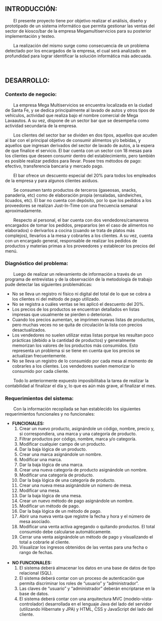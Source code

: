 <h2>INTRODUCCIÓN:</h2>
	<p>&nbsp;&nbsp;&nbsp;&nbsp;&nbsp;&nbsp;
    El presente proyecto tiene por objetivo realizar el análisis, diseño y prototipado de un sistema informático que permita gestionar las ventas del sector de kiosco/bar de la empresa Megamultiservicios para su posterior implementación y testeo.</p>
	<p>&nbsp;&nbsp;&nbsp;&nbsp;&nbsp;&nbsp;
    La realización del mismo surge como consecuencia de un problema detectado por los encargados de la empresa, el cual será analizado en profundidad para lograr identificar la solución informática más adecuada.</p>
    <br>
 
<h2>DESARROLLO:</h2>

<h3>Contexto de negocio:</h3>
  <p>&nbsp;&nbsp;&nbsp;&nbsp;&nbsp;&nbsp;
    La empresa Mega Multiservicios se encuentra localizada en la ciudad de Santa Fe, y se dedica principalmente al lavado de autos y otros tipos de vehículos, actividad que realiza bajo el nombre comercial de Mega Lavaautos. A su vez, dispone de un sector bar que se desempeña como actividad secundaria de la empresa.</p>
	<p>&nbsp;&nbsp;&nbsp;&nbsp;&nbsp;&nbsp;
    Los clientes del sector bar se dividen en dos tipos, aquellos que acuden al bar con el principal objetivo de consumir alimentos y/o bebidas, y aquellos que ingresan derivados del sector de lavado de autos, a la espera de que finalice el servicio. El bar cuenta con un sector con 18 mesas para los clientes que deseen consumir dentro del establecimiento, pero también es posible realizar pedidos para llevar. Posee tres métodos de pago: efectivo, transferencia bancaria y mercado pago.</p>
  <p>&nbsp;&nbsp;&nbsp;&nbsp;&nbsp;&nbsp;
    El bar ofrece un descuento especial del 20% para todos los empleados de la empresa y para algunos clientes asiduos.</p>
	<p>&nbsp;&nbsp;&nbsp;&nbsp;&nbsp;&nbsp;
    Se consumen tanto productos de terceros (gaseosas, snacks, panadería, etc) como de elaboración propia (ensaladas, sándwiches, licuados, etc). El bar no cuenta con depósito, por lo que los pedidos a los proveedores se realizan Just-In-Time con una frecuencia semanal aproximadamente.</p>
	<p>&nbsp;&nbsp;&nbsp;&nbsp;&nbsp;&nbsp;
    Respecto al personal, el bar cuenta con dos vendedores/camareros encargados de tomar los pedidos, prepararlos (en el caso de alimentos no elaborados) o derivarlos a cocina (cuando se trata de platos más complejos), llevarlos a la mesa y cobrarles a los clientes. A su vez, cuenta con un encargado general, responsable de realizar los pedidos de productos y materias primas a los proveedores y establecer los precios del menú.</p>
 
<h3>Diagnóstico del problema:</h3>
  <p>&nbsp;&nbsp;&nbsp;&nbsp;&nbsp;&nbsp;
    Luego de realizar un relevamiento de información a través de un programa de entrevistas y de la observación de la metodología de trabajo pude detectar las siguientes problemáticas:</p>
<ul>
  <li>No se lleva un registro ni físico ni digital del total de lo que se cobra a los clientes ni del método de pago utilizado.</li>
  <li>No se registra a cuáles ventas se les aplicó el descuento del 20%.</li>
  <li>Los precios de los productos se encuentran detallados en listas impresas que usualmente se pierden o deterioran.</li>
  <li>Cuando los precios aumentan, se imprimen nuevas listas de productos, pero muchas veces no se quita de circulación la lista con precios desactualizados.</li>
  <li>Los vendedores no suelen utilizar estas listas porque les resultan poco prácticas (debido a la cantidad de productos) y generalmente memorizan los valores de los productos más consumidos. Esto representa un problema si se tiene en cuenta que los precios se actualizan frecuentemente.</li>
  <li>No se lleva un registro de lo consumido por cada mesa al momento de cobrarles a los clientes. Los vendedores suelen memorizar lo consumido por cada cliente.</li>
</ul>
  <p>&nbsp;&nbsp;&nbsp;&nbsp;&nbsp;&nbsp;
    Todo lo anteriormente expuesto imposibilitaba la tarea de realizar la contabilidad al finalizar el día y, lo que es aún más grave, al finalizar el mes. </p>

<h3>Requerimientos del sistema:</h3>
  <p>&nbsp;&nbsp;&nbsp;&nbsp;&nbsp;&nbsp;
  Con la información recopilada se han establecido los siguientes requerimientos funcionales y no funcionales:</p>

  <ul>
    <li><b>FUNCIONALES:</b>
      <ol>
        <li>Crear un nuevo producto, asignándole un código, nombre, precio y, si  correspondiera, una marca y una categoría de producto.</li>
        <li>Filtrar productos por código, nombre, marca y/o categoría.</li>
        <li>Modificar cualquier campo de un producto.</li>
        <li>Dar la baja lógica de un producto.</li>
        <li>Crear una marca asignándole un nombre.</li>
        <li>Modificar una marca.</li>
        <li>Dar la baja lógica de una marca.</li>
        <li>Crear una nueva categoría de producto asignándole un nombre.</li>
        <li>Modificar una categoría de producto.</li>
        <li>Dar la baja lógica de una categoría de producto.</li>
        <li>Crear una nueva mesa asignándole un número de mesa.</li>
        <li>Modificar una mesa.</li>
        <li>Dar la baja lógica de una mesa.</li>
        <li>Crear un nuevo método de pago asignándole un nombre.</li>
        <li>Modificar un método de pago.</li>
        <li>Dar la baja lógica de un método de pago.</li>
        <li>Abrir una nueva venta que registre la fecha y hora y el número de mesa asociado.</li>
        <li>Modificar una venta activa agregando o quitando productos. El total consumido debe calcularse automáticamente.</li>
        <li>Cerrar una venta asignándole un método de pago y visualizando el total a cobrarle al cliente.</li>
        <li>Visualizar los ingresos obtenidos de las ventas para una fecha o rango de fechas.</li>
      </ol>
    </li>
    <br>
    <li><b>NO FUNCIONALES:</b>
      <ol>
        <li>El sistema deberá almacenar los datos en una base de datos de tipo relacional (SQL).</li>
        <li>El sistema deberá contar con un proceso de autenticación que permita discriminar los roles de “usuario” y “administrador”.</li>
        <li>Las claves de “usuario” y “administrador” deberán encriptarse en la base de datos.</li>
        <li>El sistema deberá contar con una arquitectura MVC (modelo-vista-controlador) desarrollada en el lenguaje Java del lado del servidor (utilizando Hibernate y JPA) y HTML, CSS y JavaScript del lado del cliente.</li>
      </ol>
    </li>
  </ul>
